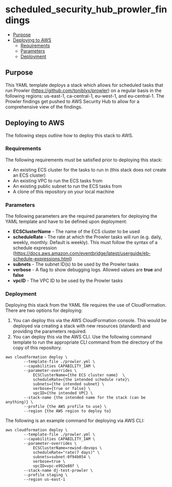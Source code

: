 # scheduled_security_hub_prowler_findings

- [Purpose](#purpose)
- [Deploying to AWS](#deploying-to-aws)
  - [Requirements](#requirements)
  - [Parameters](#parameters)
  - [Deployment](#deployment)

## Purpose

This YAML template deploys a stack which allows for scheduled tasks that run Prowler (https://github.com/toniblyx/prowler) on a regular basis in the following regions: us-east-1, ca-central-1, eu-west-1, and eu-central-1. The Prowler findings get pushed to AWS Security Hub to allow for a comprehensive view of the findings.

## Deploying to AWS

The following steps outline how to deploy this stack to AWS.

### Requirements

The following requirements must be satisfied prior to deploying this stack:
- An existing ECS cluster for the tasks to run in (this stack does not create an ECS cluster)
- An existing VPC to run the ECS tasks from
- An existing public subnet to run the ECS tasks from
- A clone of this repository on your local machine

### Parameters

The following parameters are the required parameters for deploying the YAML template and have to be defined upon deployment:
- **ECSClusterName** - The name of the ECS cluster to be used
- **scheduleRate** - The rate at which the Prowler tasks will run (e.g. daily, weekly, monthly. Default is weekly). This must follow the syntax of a schedule expression (https://docs.aws.amazon.com/eventbridge/latest/userguide/eb-schedule-expressions.html)
- **subnets** - The subnet ID(s) to be used by the Prowler tasks
- **verbose** - A flag to show debugging logs. Allowed values are **true** and **false**
- **vpcID** - The VPC ID to be used by the Prowler tasks

### Deployment

Deploying this stack from the YAML file requires the use of CloudFormation. There are two options for deploying:
1. You can deploy this via the AWS CloudFormation console. This would be deployed via creating a stack with new resources (standard) and providing the parameters required.
2. You can deploy this via the AWS CLI. Use the following command template to run the appropriate CLI command from the directory of the copy of this repository.
```
aws cloudformation deploy \
        --template-file ./prowler.yml \
        --capabilities CAPABILITY_IAM \
        --parameter-overrides \
            ECSClusterName={the ECS cluster name}  \
            scheduleRate={the intended schedule rate}\
            subnets={the intended subnet} \
            verbose={true or false} \
            vpcID={the intended VPC} \
        --stack-name {the intended name for the stack (can be anything)} \
        --profile {the AWS profile to use} \
        --region {the AWS region to deploy to}
```

The following is an example command for deploying via AWS CLI:

```
aws cloudformation deploy \
        --template-file ./prowler.yml \
        --capabilities CAPABILITY_IAM \
        --parameter-overrides \
            ECSClusterName=rewind-devops \
            scheduleRate="rate(7 days)" \
            subnets=subnet-0f94b054 \
            verbose=true \
            vpcID=vpc-e992e88f \
        --stack-name dj-test-prowler \
        --profile staging \
        --region us-east-1
```
